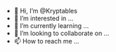 - 👋 Hi, I’m @Kryptables
- 👀 I’m interested in ...
- 🌱 I’m currently learning ...
- 💞️ I’m looking to collaborate on ...
- 📫 How to reach me ...

<!---
Kryptables/Kryptables is a ✨ special ✨ repository because its `README.md` (this file) appears on your GitHub profile.
You can click the Preview link to take a look at your changes.
--->
